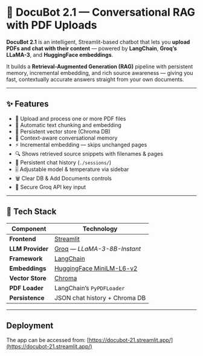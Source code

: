 # 🤖 DocuBot 2.1 — Conversational RAG with PDF Uploads

**DocuBot 2.1** is an intelligent, Streamlit-based chatbot that lets you **upload PDFs and chat with their content** — powered by **LangChain**, **Groq’s LLaMA-3**, and **HuggingFace embeddings**.

It builds a **Retrieval-Augmented Generation (RAG)** pipeline with persistent memory, incremental embedding, and rich source awareness — giving you fast, contextually accurate answers straight from your own documents.

---

## ✨ Features

- 📄 Upload and process one or more PDF files
- 🧩 Automatic text chunking and embedding
- 💾 Persistent vector store (Chroma DB)
- 🧠 Context-aware conversational memory
- ⚡ Incremental embedding — skips unchanged pages
- 🔍 Shows retrieved source snippets with filenames & pages
- 💬 Persistent chat history (`./sessions/`)
- 🎚 Adjustable model & temperature via sidebar
- 🗑 Clear DB & Add Documents controls
- 🔐 Secure Groq API key input

---

## 🧰 Tech Stack

| Component        | Technology                                                                                |
| ---------------- | ----------------------------------------------------------------------------------------- |
| **Frontend**     | [Streamlit](https://streamlit.io)                                                         |
| **LLM Provider** | [Groq](https://console.groq.com/) — _LLaMA-3-8B-Instant_                                  |
| **Framework**    | [LangChain](https://www.langchain.com/)                                                   |
| **Embeddings**   | [HuggingFace MiniLM-L6-v2](https://huggingface.co/sentence-transformers/all-MiniLM-l6-v2) |
| **Vector Store** | [Chroma](https://www.trychroma.com/)                                                      |
| **PDF Loader**   | LangChain’s `PyPDFLoader`                                                                 |
| **Persistence**  | JSON chat history + Chroma DB                                                             |

---

## Deployment

The app can be accessed from: [https://docubot-21.streamlit.app/](https://docubot-21.streamlit.app/)
